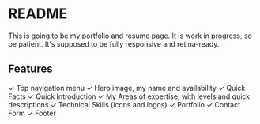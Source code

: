 # README

This is going to be my portfolio and resume page. It is work in progress, so be patient. It's supposed to be fully responsive and retina-ready. 

## Features

&#10003; Top navigation menu
&#10003; Hero image, my name and availability
&#10003; Quick Facts
&#10003; Quick Introduction
&#10003; My Areas of expertise, with levels and quick descriptions
&#10003; Technical Skills (icons and logos)
&#10003; Portfolio
&#10003; Contact Form
&#10003; Footer